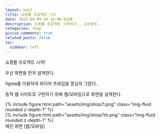 ```yaml
---
layout: post
title: 쇼핑몰 프로젝트 (1)
date: 2023-09-09 10:14:00-0100
description: 쇼핑몰 프로젝트 시작하기.. 고군분투..
categories: shop
giscus_comments: true
related_posts: false
toc:
  sidebar: left
---
```


쇼핑몰 프로젝트 시작!

우선 화면을 먼저 설계한다.

figma를 이용하여 와이어 프레임을 열심히 그렸다..

동적 웹 사이트로 구현하기 위해 웹/모바일으로 화면을 설계한다.

<div class="row mt-3">
    <div class="col-sm mt-3 mt-md-0">
        {% include figure.html path="assets/img/shop/1.png" class="img-fluid rounded z-depth-1" %}
    </div>
    <div class="col-sm mt-3 mt-md-0">
        {% include figure.html path="assets/img/shop/1m.png" class="img-fluid rounded z-depth-1" %}
    </div>
</div>
<div class="caption">
    메인 화면
    [웹/모바일]
</div>
